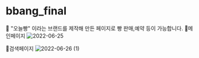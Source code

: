 # bbang_final
📢 "오늘빵" 이라는 브랜드를 제작해 만든 페이지로 빵 판매,예약 등이 가능합니다. 
📌메인페이지
![2022-06-25](https://user-images.githubusercontent.com/87972707/175800696-8780f702-6362-4bbb-a1d4-cce3903e8188.png)

📌검색페이지
![2022-06-26 (1)](https://user-images.githubusercontent.com/87972707/175800701-dc72b45e-2b9b-4274-b35f-2a465d0e065c.png)
